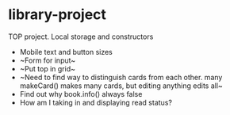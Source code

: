 # library-project
TOP project. Local storage and constructors

* Mobile text and button sizes
* ~Form for input~
* ~Put top in grid~
* ~Need to find way to distinguish cards from each other. many makeCard() makes many cards, but editing anything edits all~
* Find out why book.info() always false
* How am I taking in and displaying read status?